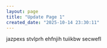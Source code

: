 ```yaml
---
layout: page
title: "Update Page 1"
created_date: "2025-10-14 23:30:11"
---
```


jazpexs stvlprh ehfnjih tuiikbw secwefl 
